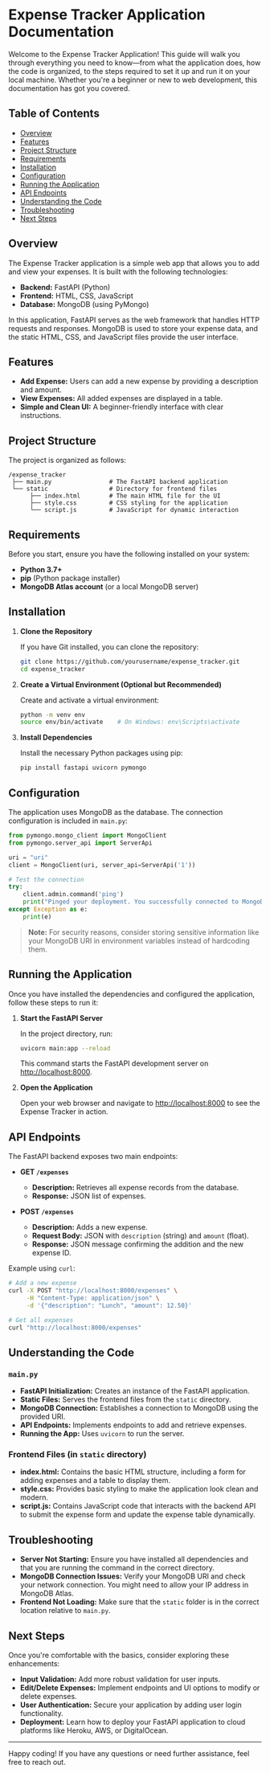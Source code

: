 # Expense Tracker Application Documentation

Welcome to the Expense Tracker Application! This guide will walk you through everything you need to know—from what the application does, how the code is organized, to the steps required to set it up and run it on your local machine. Whether you're a beginner or new to web development, this documentation has got you covered.

## Table of Contents

- [Overview](#overview)
- [Features](#features)
- [Project Structure](#project-structure)
- [Requirements](#requirements)
- [Installation](#installation)
- [Configuration](#configuration)
- [Running the Application](#running-the-application)
- [API Endpoints](#api-endpoints)
- [Understanding the Code](#understanding-the-code)
- [Troubleshooting](#troubleshooting)
- [Next Steps](#next-steps)

## Overview

The Expense Tracker application is a simple web app that allows you to add and view your expenses. It is built with the following technologies:

- **Backend:** FastAPI (Python)
- **Frontend:** HTML, CSS, JavaScript
- **Database:** MongoDB (using PyMongo)

In this application, FastAPI serves as the web framework that handles HTTP requests and responses. MongoDB is used to store your expense data, and the static HTML, CSS, and JavaScript files provide the user interface.

## Features

- **Add Expense:** Users can add a new expense by providing a description and amount.
- **View Expenses:** All added expenses are displayed in a table.
- **Simple and Clean UI:** A beginner-friendly interface with clear instructions.

## Project Structure

The project is organized as follows:

```
/expense_tracker
 ├── main.py                # The FastAPI backend application
 └── static                 # Directory for frontend files
      ├── index.html        # The main HTML file for the UI
      ├── style.css         # CSS styling for the application
      └── script.js         # JavaScript for dynamic interaction
```

## Requirements

Before you start, ensure you have the following installed on your system:

- **Python 3.7+**
- **pip** (Python package installer)
- **MongoDB Atlas account** (or a local MongoDB server)

## Installation

1. **Clone the Repository**

   If you have Git installed, you can clone the repository:
   ```bash
   git clone https://github.com/yourusername/expense_tracker.git
   cd expense_tracker
   ```

2. **Create a Virtual Environment (Optional but Recommended)**

   Create and activate a virtual environment:
   ```bash
   python -m venv env
   source env/bin/activate    # On Windows: env\Scripts\activate
   ```

3. **Install Dependencies**

   Install the necessary Python packages using pip:
   ```bash
   pip install fastapi uvicorn pymongo
   ```

## Configuration

The application uses MongoDB as the database. The connection configuration is included in `main.py`:

```python
from pymongo.mongo_client import MongoClient
from pymongo.server_api import ServerApi

uri = "uri"
client = MongoClient(uri, server_api=ServerApi('1'))

# Test the connection
try:
    client.admin.command('ping')
    print("Pinged your deployment. You successfully connected to MongoDB!")
except Exception as e:
    print(e)
```

> **Note:** For security reasons, consider storing sensitive information like your MongoDB URI in environment variables instead of hardcoding them.

## Running the Application

Once you have installed the dependencies and configured the application, follow these steps to run it:

1. **Start the FastAPI Server**

   In the project directory, run:
   ```bash
   uvicorn main:app --reload
   ```
   This command starts the FastAPI development server on [http://localhost:8000](http://localhost:8000).

2. **Open the Application**

   Open your web browser and navigate to [http://localhost:8000](http://localhost:8000) to see the Expense Tracker in action.

## API Endpoints

The FastAPI backend exposes two main endpoints:

- **GET `/expenses`**
  - **Description:** Retrieves all expense records from the database.
  - **Response:** JSON list of expenses.
  
- **POST `/expenses`**
  - **Description:** Adds a new expense.
  - **Request Body:** JSON with `description` (string) and `amount` (float).
  - **Response:** JSON message confirming the addition and the new expense ID.

Example using `curl`:
```bash
# Add a new expense
curl -X POST "http://localhost:8000/expenses" \
     -H "Content-Type: application/json" \
     -d '{"description": "Lunch", "amount": 12.50}'

# Get all expenses
curl "http://localhost:8000/expenses"
```

## Understanding the Code

### `main.py`
- **FastAPI Initialization:** Creates an instance of the FastAPI application.
- **Static Files:** Serves the frontend files from the `static` directory.
- **MongoDB Connection:** Establishes a connection to MongoDB using the provided URI.
- **API Endpoints:** Implements endpoints to add and retrieve expenses.
- **Running the App:** Uses `uvicorn` to run the server.

### Frontend Files (in `static` directory)
- **index.html:** Contains the basic HTML structure, including a form for adding expenses and a table to display them.
- **style.css:** Provides basic styling to make the application look clean and modern.
- **script.js:** Contains JavaScript code that interacts with the backend API to submit the expense form and update the expense table dynamically.

## Troubleshooting

- **Server Not Starting:** Ensure you have installed all dependencies and that you are running the command in the correct directory.
- **MongoDB Connection Issues:** Verify your MongoDB URI and check your network connection. You might need to allow your IP address in MongoDB Atlas.
- **Frontend Not Loading:** Make sure that the `static` folder is in the correct location relative to `main.py`.

## Next Steps

Once you're comfortable with the basics, consider exploring these enhancements:
- **Input Validation:** Add more robust validation for user inputs.
- **Edit/Delete Expenses:** Implement endpoints and UI options to modify or delete expenses.
- **User Authentication:** Secure your application by adding user login functionality.
- **Deployment:** Learn how to deploy your FastAPI application to cloud platforms like Heroku, AWS, or DigitalOcean.

---

Happy coding! If you have any questions or need further assistance, feel free to reach out.


